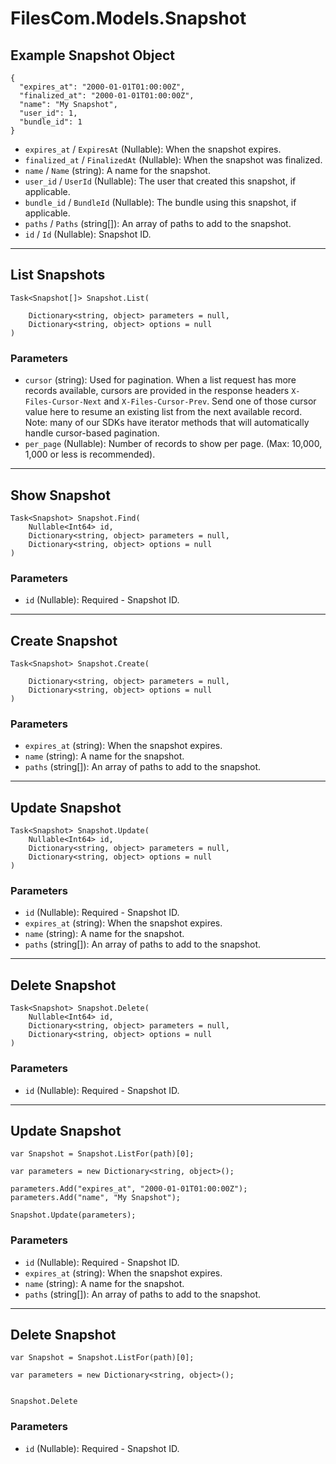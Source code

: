 # FilesCom.Models.Snapshot

## Example Snapshot Object

```
{
  "expires_at": "2000-01-01T01:00:00Z",
  "finalized_at": "2000-01-01T01:00:00Z",
  "name": "My Snapshot",
  "user_id": 1,
  "bundle_id": 1
}
```

* `expires_at` / `ExpiresAt`  (Nullable<DateTime>): When the snapshot expires.
* `finalized_at` / `FinalizedAt`  (Nullable<DateTime>): When the snapshot was finalized.
* `name` / `Name`  (string): A name for the snapshot.
* `user_id` / `UserId`  (Nullable<Int64>): The user that created this snapshot, if applicable.
* `bundle_id` / `BundleId`  (Nullable<Int64>): The bundle using this snapshot, if applicable.
* `paths` / `Paths`  (string[]): An array of paths to add to the snapshot.
* `id` / `Id`  (Nullable<Int64>): Snapshot ID.


---

## List Snapshots

```
Task<Snapshot[]> Snapshot.List(
    
    Dictionary<string, object> parameters = null,
    Dictionary<string, object> options = null
)
```

### Parameters

* `cursor` (string): Used for pagination.  When a list request has more records available, cursors are provided in the response headers `X-Files-Cursor-Next` and `X-Files-Cursor-Prev`.  Send one of those cursor value here to resume an existing list from the next available record.  Note: many of our SDKs have iterator methods that will automatically handle cursor-based pagination.
* `per_page` (Nullable<Int64>): Number of records to show per page.  (Max: 10,000, 1,000 or less is recommended).


---

## Show Snapshot

```
Task<Snapshot> Snapshot.Find(
    Nullable<Int64> id, 
    Dictionary<string, object> parameters = null,
    Dictionary<string, object> options = null
)
```

### Parameters

* `id` (Nullable<Int64>): Required - Snapshot ID.


---

## Create Snapshot

```
Task<Snapshot> Snapshot.Create(
    
    Dictionary<string, object> parameters = null,
    Dictionary<string, object> options = null
)
```

### Parameters

* `expires_at` (string): When the snapshot expires.
* `name` (string): A name for the snapshot.
* `paths` (string[]): An array of paths to add to the snapshot.


---

## Update Snapshot

```
Task<Snapshot> Snapshot.Update(
    Nullable<Int64> id, 
    Dictionary<string, object> parameters = null,
    Dictionary<string, object> options = null
)
```

### Parameters

* `id` (Nullable<Int64>): Required - Snapshot ID.
* `expires_at` (string): When the snapshot expires.
* `name` (string): A name for the snapshot.
* `paths` (string[]): An array of paths to add to the snapshot.


---

## Delete Snapshot

```
Task<Snapshot> Snapshot.Delete(
    Nullable<Int64> id, 
    Dictionary<string, object> parameters = null,
    Dictionary<string, object> options = null
)
```

### Parameters

* `id` (Nullable<Int64>): Required - Snapshot ID.


---

## Update Snapshot

```
var Snapshot = Snapshot.ListFor(path)[0];

var parameters = new Dictionary<string, object>();

parameters.Add("expires_at", "2000-01-01T01:00:00Z");
parameters.Add("name", "My Snapshot");

Snapshot.Update(parameters);
```

### Parameters

* `id` (Nullable<Int64>): Required - Snapshot ID.
* `expires_at` (string): When the snapshot expires.
* `name` (string): A name for the snapshot.
* `paths` (string[]): An array of paths to add to the snapshot.


---

## Delete Snapshot

```
var Snapshot = Snapshot.ListFor(path)[0];

var parameters = new Dictionary<string, object>();


Snapshot.Delete
```

### Parameters

* `id` (Nullable<Int64>): Required - Snapshot ID.
